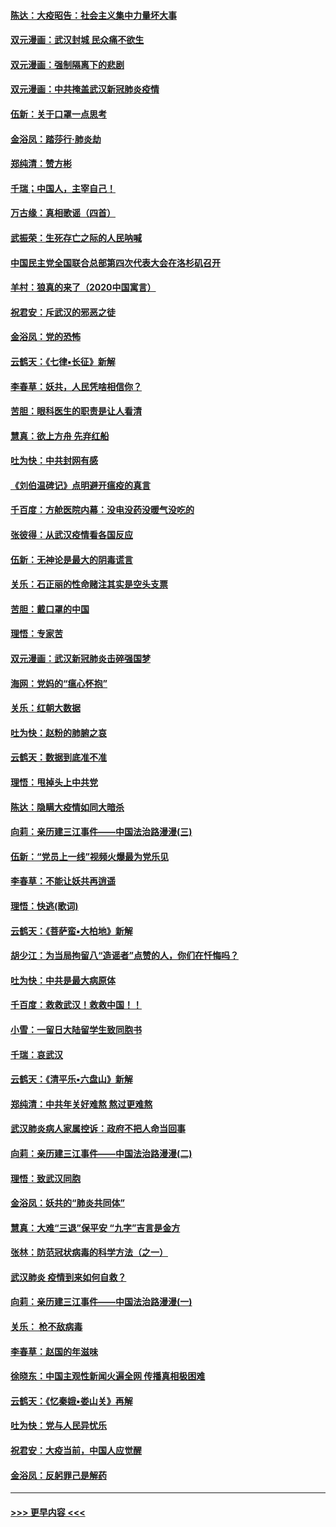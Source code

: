 #### [陈达：大疫昭告：社会主义集中力量坏大事](../pages/nsc993/n11859419.md?t=02120801) 
#### [双元漫画：武汉封城 民众痛不欲生](../pages/nsc993/n11859287.md?t=02120801) 
#### [双元漫画：强制隔离下的悲剧](../pages/nsc993/n11859244.md?t=02120801) 
#### [双元漫画：中共掩盖武汉新冠肺炎疫情](../pages/nsc993/n11858249.md?t=02120801) 
#### [伍新：关于口罩一点思考](../pages/nsc993/n11859195.md?t=02120801) 
#### [金浴凤：踏莎行‧肺炎劫](../pages/nsc993/n11858227.md?t=02120801) 
#### [郑纯清：赞方彬](../pages/nsc993/n11856803.md?t=02120801) 
#### [千瑞；中国人，主宰自己！](../pages/nsc993/n11856793.md?t=02120801) 
#### [万古缘：真相歌谣（四首）](../pages/nsc993/n11856263.md?t=02120801) 
#### [武振荣：生死存亡之际的人民呐喊](../pages/nsc993/n11856256.md?t=02120801) 
#### [中国民主党全国联合总部第四次代表大会在洛杉矶召开](../pages/nsc993/n11856344.md?t=02120801) 
#### [羊村：狼真的来了（2020中国寓言）](../pages/nsc993/n11856229.md?t=02120801) 
#### [祝君安：斥武汉的邪恶之徒](../pages/nsc993/n11855861.md?t=02120801) 
#### [金浴凤：党的恐怖](../pages/nsc993/n11855849.md?t=02120801) 
#### [云鹤天：《七律▪长征》新解](../pages/nsc993/n11855479.md?t=02120801) 
#### [李春草：妖共，人民凭啥相信你？](../pages/nsc993/n11855196.md?t=02120801) 
#### [苦胆：眼科医生的职责是让人看清](../pages/nsc993/n11853840.md?t=02120801) 
#### [慧真：欲上方舟 先弃红船](../pages/nsc993/n11853483.md?t=02120801) 
#### [吐为快：中共封网有感](../pages/nsc993/n11852575.md?t=02120801) 
#### [《刘伯温碑记》点明避开瘟疫的真言](../pages/nsc993/n11852128.md?t=02120801) 
#### [千百度：方舱医院内幕：没电没药没暖气没吃的](../pages/nsc993/n11850211.md?t=02120801) 
#### [张彼得：从武汉疫情看各国反应](../pages/nsc993/n11850102.md?t=02120801) 
#### [伍新：无神论是最大的阴毒谎言](../pages/nsc993/n11846129.md?t=02120801) 
#### [关乐：石正丽的性命赌注其实是空头支票](../pages/nsc993/n11846109.md?t=02120801) 
#### [苦胆：戴口罩的中国](../pages/nsc993/n11845576.md?t=02120801) 
#### [理悟：专家苦](../pages/nsc993/n11845564.md?t=02120801) 
#### [双元漫画：武汉新冠肺炎击碎强国梦](../pages/nsc993/n11843320.md?t=02120801) 
#### [海网：党妈的“瘟心怀抱”](../pages/nsc993/n11840740.md?t=02120801) 
#### [关乐：红朝大数据](../pages/nsc993/n11840675.md?t=02120801) 
#### [吐为快：赵粉的肺腑之哀](../pages/nsc993/n11840618.md?t=02120801) 
#### [云鹤天：数据到底准不准](../pages/nsc993/n11840325.md?t=02120801) 
#### [理悟：甩掉头上中共党](../pages/nsc993/n11838826.md?t=02120801) 
#### [陈达：隐瞒大疫情如同大暗杀](../pages/nsc993/n11838771.md?t=02120801) 
#### [向莉：亲历建三江事件——中国法治路漫漫(三)](../pages/nsc993/n11831825.md?t=02120801) 
#### [伍新：“党员上一线”视频火爆最为党乐见](../pages/nsc993/n11838200.md?t=02120801) 
#### [李春草：不能让妖共再逍遥](../pages/nsc993/n11838102.md?t=02120801) 
#### [理悟：快逃(歌词)](../pages/nsc993/n11838083.md?t=02120801) 
#### [云鹤天：《菩萨蛮▪大柏地》新解](../pages/nsc993/n11838059.md?t=02120801) 
#### [胡少江：为当局拘留八“造谣者”点赞的人，你们在忏悔吗？](../pages/nsc993/n11836801.md?t=02120801) 
#### [吐为快：中共是最大病原体](../pages/nsc993/n11836748.md?t=02120801) 
#### [千百度：救救武汉！救救中国！！](../pages/nsc993/n11836145.md?t=02120801) 
#### [小雪：一留日大陆留学生致同胞书](../pages/nsc993/n11834624.md?t=02120801) 
#### [千瑞：哀武汉](../pages/nsc993/n11833647.md?t=02120801) 
#### [云鹤天：《清平乐▪六盘山》新解](../pages/nsc993/n11833611.md?t=02120801) 
#### [郑纯清：中共年关好难熬 熬过更难熬](../pages/nsc993/n11833489.md?t=02120801) 
#### [武汉肺炎病人家属控诉：政府不把人命当回事](../pages/nsc993/n11833205.md?t=02120801) 
#### [向莉：亲历建三江事件——中国法治路漫漫(二)](../pages/nsc993/n11829102.md?t=02120801) 
#### [理悟：致武汉同胞](../pages/nsc993/n11831522.md?t=02120801) 
#### [金浴凤：妖共的“肺炎共同体”](../pages/nsc993/n11829448.md?t=02120801) 
#### [慧真：大难“三退”保平安 “九字”吉言是金方](../pages/nsc993/n11829501.md?t=02120801) 
#### [张林：防范冠状病毒的科学方法（之一）](../pages/nsc993/n11828618.md?t=02120801) 
#### [武汉肺炎 疫情到来如何自救？](../pages/nsc993/n11827632.md?t=02120801) 
#### [向莉：亲历建三江事件——中国法治路漫漫(一)](../pages/nsc993/n11827190.md?t=02120801) 
#### [关乐： 枪不敌病毒](../pages/nsc993/n11826746.md?t=02120801) 
#### [李春草：赵国的年滋味](../pages/nsc993/n11826321.md?t=02120801) 
#### [徐晓东：中国主观性新闻火遍全网 传播真相极困难](../pages/nsc993/n11826508.md?t=02120801) 
#### [云鹤天：《忆秦娥▪娄山关》再解](../pages/nsc993/n11824682.md?t=02120801) 
#### [吐为快：党与人民异忧乐](../pages/nsc993/n11824660.md?t=02120801) 
#### [祝君安：大疫当前，中国人应觉醒](../pages/nsc993/n11821946.md?t=02120801) 
#### [金浴凤：反躬罪己是解药](../pages/nsc993/n11820280.md?t=02120801) 

----
#### [ >>> 更早内容 <<< ](../indexes/nsc993-earlier.md)

